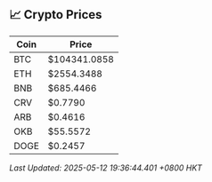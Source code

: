 ## 📈 Crypto Prices

| Coin | Price |
| ---- | ----- |
| BTC | $104341.0858 |
| ETH | $2554.3488 |
| BNB | $685.4466 |
| CRV | $0.7790 |
| ARB | $0.4616 |
| OKB | $55.5572 |
| DOGE | $0.2457 |

_Last Updated: 2025-05-12 19:36:44.401 +0800 HKT_